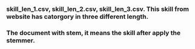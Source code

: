 ###  skill_len_1.csv, skill_len_2.csv, skill_len_3.csv. This skill from website has catorgory in three different length.
###  The document with stem, it means the skill after apply the stemmer.
